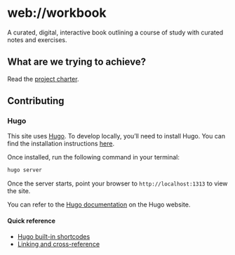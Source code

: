 # web://workbook

A curated, digital, interactive book outlining a course of study with curated notes and exercises.

## What are we trying to achieve?

Read the [project charter](https://github.com/orgs/The-Mycelium-Network/discussions/7).

## Contributing

### Hugo

This site uses [Hugo](https://gohugo.io). To develop locally, you’ll need to install Hugo. You can find the installation instructions [here](https://gohugo.io/getting-started/quick-start/).

Once installed, run the following command in your terminal:

```bash
hugo server
```

Once the server starts, point your browser to `http://localhost:1313` to view the site.

You can refer to the [Hugo documentation](https://gohugo.io/documentation/) on the Hugo website.

#### Quick reference

- [Hugo built-in shortcodes](https://gohugo.io/content-management/shortcodes/#use-hugos-built-in-shortcodes)
- [Linking and cross-reference](https://gohugo.io/content-management/cross-references/)
